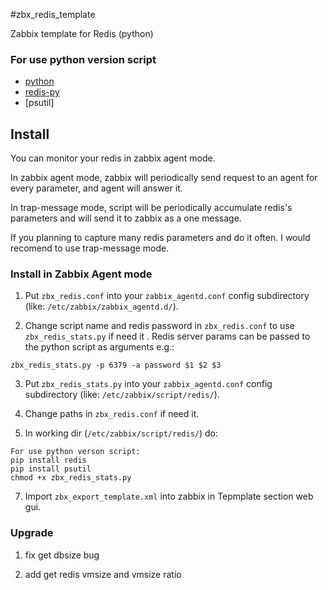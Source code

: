 #zbx_redis_template

Zabbix template for Redis (python)

### For use python version script
- [python](http://www.python.org/downloads/) 
- [redis-py](https://github.com/andymccurdy/redis-py)
- [psutil]


## Install
You can monitor your redis in zabbix agent mode.

In zabbix agent mode, zabbix will periodically send request to an agent for every parameter, and agent will answer it.

In trap-message mode, script will be periodically accumulate redis's parameters and will send it to zabbix as a one message.

If you planning to capture many redis parameters and do it often. I would recomend  to use trap-message mode.


### Install in Zabbix Agent mode

1) Put `zbx_redis.conf` into your `zabbix_agentd.conf` config subdirectory (like: `/etc/zabbix/zabbix_agentd.d/`).

2) Change script name and redis password in `zbx_redis.conf` to use `zbx_redis_stats.py` if need it .
Redis server params can be passed to the python script as arguments e.g.:
```
zbx_redis_stats.py -p 6379 -a password $1 $2 $3
```

3) Put `zbx_redis_stats.py` into your `zabbix_agentd.conf` config subdirectory (like: `/etc/zabbix/script/redis/`).

4) Change paths in `zbx_redis.conf` if need it.

5) In working dir (`/etc/zabbix/script/redis/`) do:

```
For use python verson script:
pip install redis
pip install psutil 
chmod +x zbx_redis_stats.py
```
7) Import `zbx_export_template.xml` into zabbix in Tepmplate section web gui.

### Upgrade

1) fix get dbsize bug

2) add get redis vmsize and vmsize ratio
